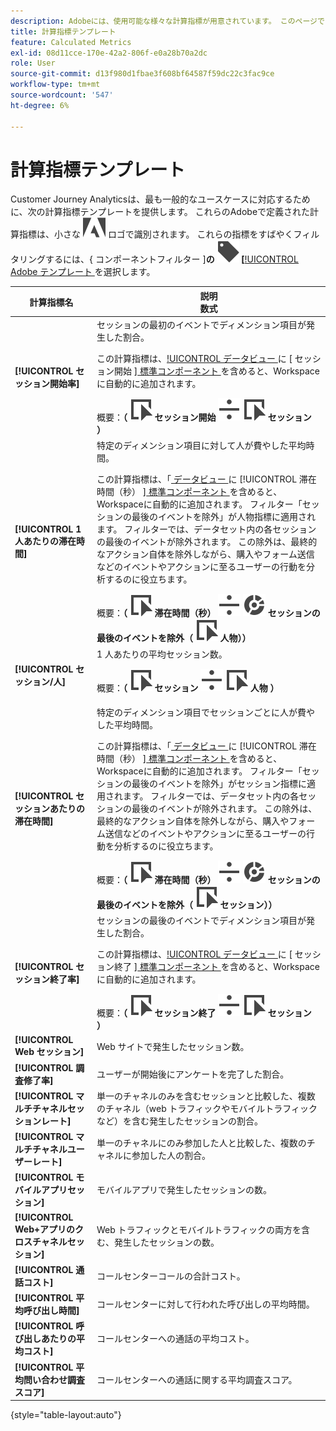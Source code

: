 ```yaml
---
description: Adobeには、使用可能な様々な計算指標が用意されています。 このページでは、これらの指標とその使用目的を一覧表示します。
title: 計算指標テンプレート
feature: Calculated Metrics
exl-id: 08d11cce-170e-42a2-806f-e0a28b70a2dc
role: User
source-git-commit: d13f980d1fbae3f608bf64587f59dc22c3fac9ce
workflow-type: tm+mt
source-wordcount: '547'
ht-degree: 6%

---
```


# 計算指標テンプレート

Customer Journey Analyticsは、最も一般的なユースケースに対応するために、次の計算指標テンプレートを提供します。 これらのAdobeで定義された計算指標は、小さな ![AdobeLogoSmall](/help/assets/icons/AdobeLogoSmall.svg) ロゴで識別されます。 これらの指標をすばやくフィルタリングするには、{ コンポーネントフィルター ]**の ![ ラベル ](/help/assets/icons/Label.svg) [**[!UICONTROL  Adobe テンプレート ](/help/components/overview.md#filter) を選択します。

| 計算指標名 | 説明 <br/> 数式 |
|---------|----------|
| **[!UICONTROL セッション開始率]** | セッションの最初のイベントでディメンション項目が発生した割合。<p>この計算指標は、[!UICONTROL  データビュー ](/help/data-views/create-dataview.md) に [ セッション開始 ][ 標準コンポーネント ](/help/data-views/component-reference.md) を含めると、Workspaceに自動的に追加されます。</p>概要：**（** ![ イベント ](/help/assets/icons/Event.svg) **セッション開始** ![ 除算 ](/help/assets/icons/Divide.svg) ![ イベント ](/help/assets/icons/Event.svg) **セッション** **）** |
| **[!UICONTROL 1 人あたりの滞在時間]** | 特定のディメンション項目に対して人が費やした平均時間。<p>この計算指標は、「[ データビュー ](/help/data-views/create-dataview.md) に [!UICONTROL  滞在時間（秒） ][ 標準コンポーネント ](/help/data-views/component-reference.md) を含めると、Workspaceに自動的に追加されます。 フィルター「セッションの最後のイベントを除外」が人物指標に適用されます。 フィルターでは、データセット内の各セッションの最後のイベントが除外されます。 この除外は、最終的なアクション自体を除外しながら、購入やフォーム送信などのイベントやアクションに至るユーザーの行動を分析するのに役立ちます。</p>概要：**（** ![ イベント ](/help/assets/icons/Event.svg) **滞在時間（秒）** ![ 除算 ](/help/assets/icons/Divide.svg) ![ セグメント化 ](/help/assets/icons/Segmentation.svg) **セッションの最後のイベントを除外（** ![ イベント ](/help/assets/icons/Event.svg) **人物））** |
| **[!UICONTROL セッション/人]** | 1 人あたりの平均セッション数。<p>概要：**（** ![ イベント ](/help/assets/icons/Event.svg) **セッション** ![ 除算 ](/help/assets/icons/Divide.svg) ![ イベント ](/help/assets/icons/Event.svg) **人物** **）** |
| **[!UICONTROL セッションあたりの滞在時間]** | 特定のディメンション項目でセッションごとに人が費やした平均時間。<p>この計算指標は、「[ データビュー ](/help/data-views/create-dataview.md) に [!UICONTROL  滞在時間（秒） ][ 標準コンポーネント ](/help/data-views/component-reference.md) を含めると、Workspaceに自動的に追加されます。 フィルター「セッションの最後のイベントを除外」がセッション指標に適用されます。 フィルターでは、データセット内の各セッションの最後のイベントが除外されます。 この除外は、最終的なアクション自体を除外しながら、購入やフォーム送信などのイベントやアクションに至るユーザーの行動を分析するのに役立ちます。</p>概要：**（** ![ イベント ](/help/assets/icons/Event.svg) **滞在時間（秒）** ![ 除算 ](/help/assets/icons/Divide.svg) ![ セグメント化 ](/help/assets/icons/Segmentation.svg) **セッションの最後のイベントを除外（** ![ イベント ](/help/assets/icons/Event.svg) **セッション））** |
| **[!UICONTROL セッション終了率]** | セッションの最後のイベントでディメンション項目が発生した割合。 <p>この計算指標は、[!UICONTROL  データビュー ](/help/data-views/create-dataview.md) に [ セッション終了 ][ 標準コンポーネント ](/help/data-views/component-reference.md) を含めると、Workspaceに自動的に追加されます。</p>概要：**（** ![ イベント ](/help/assets/icons/Event.svg) **セッション終了** ![ 除算 ](/help/assets/icons/Divide.svg) ![ イベント ](/help/assets/icons/Event.svg) **セッション** **）** |
| **[!UICONTROL Web セッション]** | Web サイトで発生したセッション数。 |
| **[!UICONTROL 調査修了率]** | ユーザーが開始後にアンケートを完了した割合。 |
| **[!UICONTROL マルチチャネルセッションレート]** | 単一のチャネルのみを含むセッションと比較した、複数のチャネル（web トラフィックやモバイルトラフィックなど）を含む発生したセッションの割合。 |
| **[!UICONTROL マルチチャネルユーザーレート]** | 単一のチャネルにのみ参加した人と比較した、複数のチャネルに参加した人の割合。 |
| **[!UICONTROL モバイルアプリセッション]** | モバイルアプリで発生したセッションの数。 |
| **[!UICONTROL Web+アプリのクロスチャネルセッション]** | Web トラフィックとモバイルトラフィックの両方を含む、発生したセッションの数。 |
| **[!UICONTROL 通話コスト]** | コールセンターコールの合計コスト。<!-- <p>Summary: Call length</p> --> |
| **[!UICONTROL 平均呼び出し時間]** | コールセンターに対して行われた呼び出しの平均時間。 |
| **[!UICONTROL 呼び出しあたりの平均コスト]** | コールセンターへの通話の平均コスト。 |
| **[!UICONTROL 平均問い合わせ調査スコア]** | コールセンターへの通話に関する平均調査スコア。 |

{style="table-layout:auto"}
